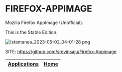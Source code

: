 # FIREFOX-APPIMAGE
 
 Mozilla Firefox AppImage (Unofficial).

 This is the Stable Edition.
 
 ![Istantanea_2023-05-02_04-01-28 png](https://user-images.githubusercontent.com/88724353/235563850-61d359ff-53ac-43a6-ab1d-33297dc4df73.jpg)
 
 SITE: https://github.com/srevinsaju/Firefox-Appimage

 | [Applications](https://portable-linux-apps.github.io/apps.html) | [Home](https://portable-linux-apps.github.io)
 | --- | --- |
